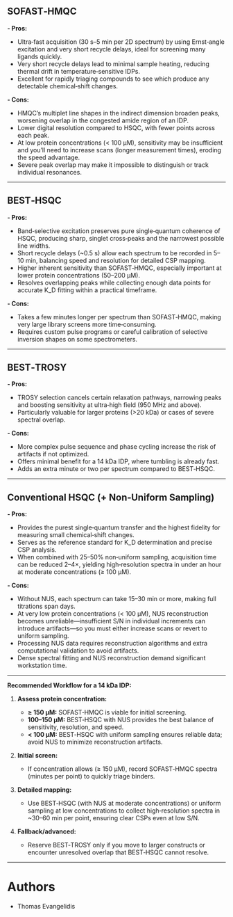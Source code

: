 ## SOFAST‑HMQC
**- Pros:**
  - Ultra‑fast acquisition (30 s–5 min per 2D spectrum) by using Ernst‑angle excitation and very short recycle delays, ideal for screening many ligands quickly.
  - Very short recycle delays lead to minimal sample heating, reducing thermal drift in temperature‑sensitive IDPs.
  - Excellent for rapidly triaging compounds to see which produce any detectable chemical‑shift changes.

**- Cons:**
  - HMQC’s multiplet line shapes in the indirect dimension broaden peaks, worsening overlap in the congested amide region of an IDP.
  - Lower digital resolution compared to HSQC, with fewer points across each peak.
  - At low protein concentrations (< 100 µM), sensitivity may be insufficient and you’ll need to increase scans (longer measurement times), eroding the speed advantage.
  - Severe peak overlap may make it impossible to distinguish or track individual resonances.

---

## BEST‑HSQC
**- Pros:**
  - Band‑selective excitation preserves pure single‑quantum coherence of HSQC, producing sharp, singlet cross‑peaks and the narrowest possible line widths.
  - Short recycle delays (~0.5 s) allow each spectrum to be recorded in 5–10 min, balancing speed and resolution for detailed CSP mapping.
  - Higher inherent sensitivity than SOFAST‑HMQC, especially important at lower protein concentrations (50–200 µM).
  - Resolves overlapping peaks while collecting enough data points for accurate K_D fitting within a practical timeframe.

**- Cons:**
  - Takes a few minutes longer per spectrum than SOFAST‑HMQC, making very large library screens more time‑consuming.
  - Requires custom pulse programs or careful calibration of selective inversion shapes on some spectrometers.

---

## BEST‑TROSY
**- Pros:**
  - TROSY selection cancels certain relaxation pathways, narrowing peaks and boosting sensitivity at ultra‑high field (950 MHz and above).
  - Particularly valuable for larger proteins (>20 kDa) or cases of severe spectral overlap.

**- Cons:**
  - More complex pulse sequence and phase cycling increase the risk of artifacts if not optimized.
  - Offers minimal benefit for a 14 kDa IDP, where tumbling is already fast.
  - Adds an extra minute or two per spectrum compared to BEST‑HSQC.

---

## Conventional HSQC (+ Non‑Uniform Sampling)
**- Pros:**
  - Provides the purest single‑quantum transfer and the highest fidelity for measuring small chemical‑shift changes.
  - Serves as the reference standard for K_D determination and precise CSP analysis.
  - When combined with 25–50% non‑uniform sampling, acquisition time can be reduced 2–4×, yielding high‑resolution spectra in under an hour at moderate concentrations (≥ 100 µM).

**- Cons:**
  - Without NUS, each spectrum can take 15–30 min or more, making full titrations span days.
  - At very low protein concentrations (< 100 µM), NUS reconstruction becomes unreliable—insufficient S/N in individual increments can introduce artifacts—so you must either increase scans or revert to uniform sampling.
  - Processing NUS data requires reconstruction algorithms and extra computational validation to avoid artifacts.
  - Dense spectral fitting and NUS reconstruction demand significant workstation time.

---

**Recommended Workflow for a 14 kDa IDP:**  
1. **Assess protein concentration:**  
   - **≥ 150 µM:** SOFAST‑HMQC is viable for initial screening.  
   - **100–150 µM:** BEST‑HSQC with NUS provides the best balance of sensitivity, resolution, and speed.  
   - **< 100 µM:** BEST‑HSQC with uniform sampling ensures reliable data; avoid NUS to minimize reconstruction artifacts.  

2. **Initial screen:**  
   - If concentration allows (≥ 150 µM), record SOFAST‑HMQC spectra (minutes per point) to quickly triage binders.  

3. **Detailed mapping:**  
   - Use BEST‑HSQC (with NUS at moderate concentrations) or uniform sampling at low concentrations to collect high‑resolution spectra in ~30–60 min per point, ensuring clear CSPs even at low S/N.  

4. **Fallback/advanced:**  
   - Reserve BEST‑TROSY only if you move to larger constructs or encounter unresolved overlap that BEST‑HSQC cannot resolve.  

---

# Authors
- Thomas Evangelidis